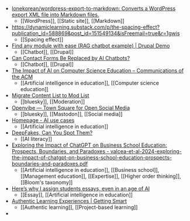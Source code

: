- [lonekorean/wordpress-export-to-markdown: Converts a WordPress export XML file into Markdown files.](https://github.com/lonekorean/wordpress-export-to-markdown)
	- [[WordPress]], [[Static site]], [[Markdown]]
- https://dynamiclearning.substack.com/p/the-spacing-effect?publication_id=588869&post_id=151549134&isFreemail=true&r=1gwis
	- [[Spacing effect]]
- [Find any module with ease (RAG chatbot example) | Drupal Demo](https://askdrupal.com/)
	- [[Chatbot]], [[Drupal]]
- [Can Contact Forms Be Replaced by AI Chatbots?](https://joshics.in/blog-post/can-contact-forms-be-replaced-ai-chatbots-drupal-websites)
	- [[Chatbot]], [[Drupal]]
- [The Impact of AI on Computer Science Education – Communications of the ACM](https://cacm.acm.org/news/the-impact-of-ai-on-computer-science-education/)
	- [[Artificial intelligence in education]], [[Computer science education]]
- [Migrate Content List to Mod List](https://nws-bot.us/bskyList2ModList.php)
	- [[bluesky]], [[Moderation]]
- [Openvibe — Town Square for Open Social Media](https://openvibe.social/)
	- [[bluesky]], [[Mastodon]], [[Social media]]
- [Homepage - AI use cases](https://www.edtechinsiders.ai/)
	- [[Artificial intelligence in education]]
- [DeepFakes, Can You Spot Them?](https://detectfakes.kellogg.northwestern.edu/)
	- [[AI literacy]]
- [Exploring the Impact of ChatGPT on Business School Education: Prospects, Boundaries, and Paradoxes - valcea-et-al-2024-exploring-the-impact-of-chatgpt-on-business-school-education-prospects-boundaries-and-paradoxes.pdf](https://rotmandigital.ca/wp-content/uploads/2024/08/valcea-et-al-2024-exploring-the-impact-of-chatgpt-on-business-school-education-prospects-boundaries-and-paradoxes.pdf)
	- [[Artificial intelligence in education]], [[Business school]], [[Management education]], [[Expertise]], [[Higher order thinking]], [[Bloom's taxonomy]]
- [Here’s why I assign students essays, even in an age of AI](https://www.thestar.com/opinion/contributors/as-a-professor-i-know-the-essay-is-an-imperfect-often-dreaded-assignment-but-it/article_ab9cda1c-96ed-11ef-9e33-8743e91375ea.html)
	- [[Essay]], [[Artificial intelligence in education]]
- [Authentic Learning Experiences | Getting Smart](https://www.gettingsmart.com/2024/11/15/authentic-learning-experiences/)
	- [[Authentic learning]], [[Project-based learning]]
-